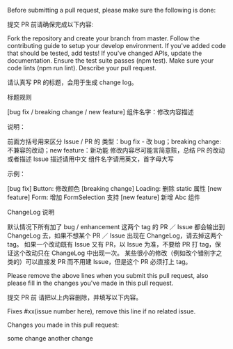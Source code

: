Before submitting a pull request, please make sure the following is done:


提交 PR 前请确保完成以下内容:


Fork the repository and create your branch from master.
Follow the contributing guide to setup your develop environment.
If you've added code that should be tested, add tests!
If you've changed APIs, update the documentation.
Ensure the test suite passes (npm test).
Make sure your code lints (npm run lint).
Describe your pull request.



请认真写 PR 的标题，会用于生成 change log。


标题规则

[bug fix / breaking change / new feature] 组件名字：修改内容描述

说明：


前面方括号用来区分 Issue / PR 的 类型：bug fix - 改 bug；breaking change: 不兼容的改动；new feature：新功能
修改内容尽可能言简意赅，总结 PR 的改动或者描述 Issue
描述请用中文
组件名字请用英文，首字母大写


示例：


[bug fix] Button: 修改颜色
[breaking change] Loading: 删除  static 属性
[new feature] Form: 增加 FormSelection 支持
[new feature] 新增 Abc 组件



ChangeLog 说明


默认情况下所有加了 bug / enhancement 这两个 tag 的 PR ／ Issue 都会输出到 ChangeLog 去，如果不想某个 PR ／ Issue 出现在 ChangeLog，请去掉这两个 tag。
如果一个改动既有 Issue 又有 PR，以 Issue 为准，不要给 PR 打 tag，保证这个改动只在 ChangeLog 中出现一次。
某些很小的修改（例如改个错别字之类的）可以直接发 PR 而不用建 Issue，但是这个 PR 必须打上 tag。



Please remove the above lines when you submit this pull request, also please fill in the changes you've made in this pull request.


提交 PR 前 请把以上内容删除，并填写以下内容。

Fixes #xx(issue number here), remove this line if no related issue.

Changes you made in this pull request:


some change
another change